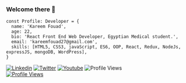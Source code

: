 ### Welcome there 👋

``` JS
const Profile: Developer = {
  name: 'Kareem Fouad',
  age: 22,
  bio: 'React Front End Web Developer, Egyptian Medical student.',
  email: 'kareemfouad27@gmail.com',
  skills: [HTML5, CSS3, javaScript, ES6, OOP, React, Redux, NodeJs, expressJS, mongoDB, WordPress],
}
```

[![Linkedin](https://img.shields.io/badge/LinkedIn-0077B5?style=flat&logo=linkedin&logoColor=white)](https://www.linkedin.com/in/kareemwezza/)
[![Twitter](https://img.shields.io/badge/Twitter-1DA1F2?style=flat&logo=twitter&logoColor=white)](https://twitter.com/kareemwezza)
[![Youtube](https://img.shields.io/badge/YouTube-FF0000?style=flat&logo=youtube&logoColor=white)](https://www.youtube.com/Kareemfouad)
![Profile Views](https://visitor-badge.laobi.icu/badge?page_id=kareemwezza)
<br/>
[![Profile Views](https://img.shields.io/badge/People%20Per%20Hour-Hire%20Me-orange?style=for-the-badge&logo=appveyor)](https://pph.me/kfouad27)


<!--
    PeoplePerHour Profile Widget
    The div#pph-hire me is the element
    where the iframe will be inserted.
    You may move this element wherever
    you need to display the widget
-->

<!--
**kareemwezza/kareemwezza** is a ✨ _special_ ✨ repository because its `README.md` (this file) appears on your GitHub profile.

Here are some ideas to get you started:

- 🔭 I’m currently working on ...
- 🌱 I’m currently learning ...
- 👯 I’m looking to collaborate on ...
- 🤔 I’m looking for help with ...
- 💬 Ask me about ...
- 📫 How to reach me: ...
- 😄 Pronouns: ...
- ⚡ Fun fact: ...
-->

